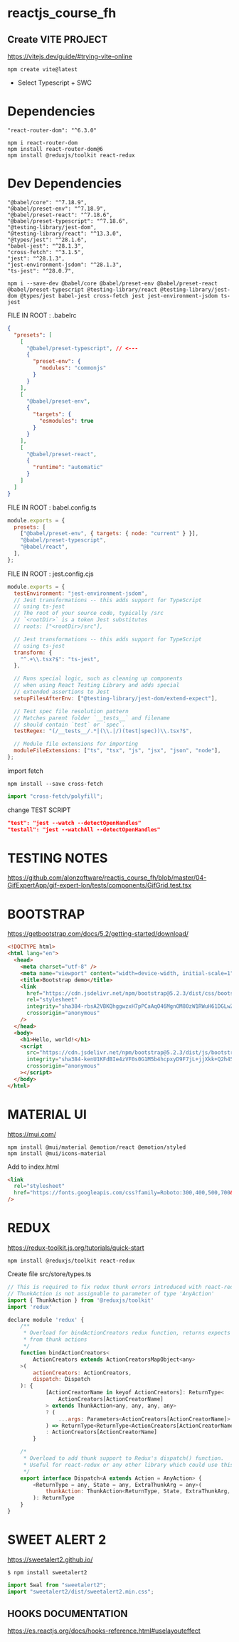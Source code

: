 # reactjs_course_fh

## Create VITE PROJECT

https://vitejs.dev/guide/#trying-vite-online

```console
npm create vite@latest
```

- Select Typescript + SWC

# Dependencies

    "react-router-dom": "^6.3.0"

```console
npm i react-router-dom
npm install react-router-dom@6
npm install @reduxjs/toolkit react-redux
```

# Dev Dependencies

    "@babel/core": "^7.18.9",
    "@babel/preset-env": "^7.18.9",
    "@babel/preset-react": "^7.18.6",
    "@babel/preset-typescript": "^7.18.6",
    "@testing-library/jest-dom",
    "@testing-library/react": "^13.3.0",
    "@types/jest": "^28.1.6",
    "babel-jest": "^28.1.3",
    "cross-fetch": "^3.1.5",
    "jest": "^28.1.3",
    "jest-environment-jsdom": "^28.1.3",
    "ts-jest": "^28.0.7",

```console
npm i --save-dev @babel/core @babel/preset-env @babel/preset-react @babel/preset-typescript @testing-library/react @testing-library/jest-dom @types/jest babel-jest cross-fetch jest jest-environment-jsdom ts-jest
```

FILE IN ROOT : .babelrc

```json
{
  "presets": [
    [
      "@babel/preset-typescript", // <---
      {
        "preset-env": {
          "modules": "commonjs"
        }
      }
    ],
    [
      "@babel/preset-env",
      {
        "targets": {
          "esmodules": true
        }
      }
    ],
    [
      "@babel/preset-react",
      {
        "runtime": "automatic"
      }
    ]
  ]
}
```

FILE IN ROOT : babel.config.ts

```javascript
module.exports = {
  presets: [
    ["@babel/preset-env", { targets: { node: "current" } }],
    "@babel/preset-typescript",
    "@babel/react",
  ],
};
```

FILE IN ROOT : jest.config.cjs

```javascript
module.exports = {
  testEnvironment: "jest-environment-jsdom",
  // Jest transformations -- this adds support for TypeScript
  // using ts-jest
  // The root of your source code, typically /src
  // `<rootDir>` is a token Jest substitutes
  // roots: ["<rootDir>/src"],

  // Jest transformations -- this adds support for TypeScript
  // using ts-jest
  transform: {
    "^.+\\.tsx?$": "ts-jest",
  },

  // Runs special logic, such as cleaning up components
  // when using React Testing Library and adds special
  // extended assertions to Jest
  setupFilesAfterEnv: ["@testing-library/jest-dom/extend-expect"],

  // Test spec file resolution pattern
  // Matches parent folder `__tests__` and filename
  // should contain `test` or `spec`.
  testRegex: "(/__tests__/.*|(\\.|/)(test|spec))\\.tsx?$",

  // Module file extensions for importing
  moduleFileExtensions: ["ts", "tsx", "js", "jsx", "json", "node"],
};
```

import fetch

```console
npm install --save cross-fetch
```

```javascript
import "cross-fetch/polyfill";
```

change TEST SCRIPT

```json
"test": "jest --watch --detectOpenHandles"
"testall": "jest --watchAll --detectOpenHandles"
```

# TESTING NOTES

https://github.com/alonzoftware/reactjs_course_fh/blob/master/04-GifExpertApp/gif-expert-lon/tests/components/GifGrid.test.tsx

# BOOTSTRAP

https://getbootstrap.com/docs/5.2/getting-started/download/

```html
<!DOCTYPE html>
<html lang="en">
  <head>
    <meta charset="utf-8" />
    <meta name="viewport" content="width=device-width, initial-scale=1" />
    <title>Bootstrap demo</title>
    <link
      href="https://cdn.jsdelivr.net/npm/bootstrap@5.2.3/dist/css/bootstrap.min.css"
      rel="stylesheet"
      integrity="sha384-rbsA2VBKQhggwzxH7pPCaAqO46MgnOM80zW1RWuH61DGLwZJEdK2Kadq2F9CUG65"
      crossorigin="anonymous"
    />
  </head>
  <body>
    <h1>Hello, world!</h1>
    <script
      src="https://cdn.jsdelivr.net/npm/bootstrap@5.2.3/dist/js/bootstrap.bundle.min.js"
      integrity="sha384-kenU1KFdBIe4zVF0s0G1M5b4hcpxyD9F7jL+jjXkk+Q2h455rYXK/7HAuoJl+0I4"
      crossorigin="anonymous"
    ></script>
  </body>
</html>
```

# MATERIAL UI

https://mui.com/

```console
npm install @mui/material @emotion/react @emotion/styled
npm install @mui/icons-material

```

Add to index.html

```html
<link
  rel="stylesheet"
  href="https://fonts.googleapis.com/css?family=Roboto:300,400,500,700&display=swap"
/>
```

# REDUX

https://redux-toolkit.js.org/tutorials/quick-start

```console
npm install @reduxjs/toolkit react-redux
```

Create file src/store/types.ts

```javascript
// This is required to fix redux thunk errors introduced with react-redux version 8
// ThunkAction is not assignable to parameter of type 'AnyAction'
import { ThunkAction } from '@reduxjs/toolkit'
import 'redux'

declare module 'redux' {
    /**
     * Overload for bindActionCreators redux function, returns expects responses
     * from thunk actions
     */
    function bindActionCreators<
        ActionCreators extends ActionCreatorsMapObject<any>
    >(
        actionCreators: ActionCreators,
        dispatch: Dispatch
    ): {
            [ActionCreatorName in keyof ActionCreators]: ReturnType<
                ActionCreators[ActionCreatorName]
            > extends ThunkAction<any, any, any, any>
            ? (
                ...args: Parameters<ActionCreators[ActionCreatorName]>
            ) => ReturnType<ReturnType<ActionCreators[ActionCreatorName]>>
            : ActionCreators[ActionCreatorName]
        }

    /*
     * Overload to add thunk support to Redux's dispatch() function.
     * Useful for react-redux or any other library which could use this type.
     */
    export interface Dispatch<A extends Action = AnyAction> {
        <ReturnType = any, State = any, ExtraThunkArg = any>(
            thunkAction: ThunkAction<ReturnType, State, ExtraThunkArg, A>
        ): ReturnType
    }
}
```

# SWEET ALERT 2

https://sweetalert2.github.io/

```console
$ npm install sweetalert2
```

```javascript
import Swal from "sweetalert2";
import "sweetalert2/dist/sweetalert2.min.css";
```

## HOOKS DOCUMENTATION

https://es.reactjs.org/docs/hooks-reference.html#uselayouteffect

